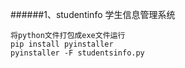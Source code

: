 ######1、studentinfo 学生信息管理系统
```angular2html
将python文件打包成exe文件运行
pip install pyinstaller
pyinstaller -F studentsinfo.py
```






